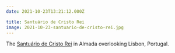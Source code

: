 ```yaml
---
date: 2021-10-23T13:21:12.000Z

title: Santuário de Cristo Rei
image: 2021-10-23-santuario-de-cristo-rei.jpg
---
```


The [Santuário de Cristo Rei](<https://en.wikipedia.org/wiki/Christ_the_King_(Almada)>) in Almada overlooking Lisbon, Portugal.
